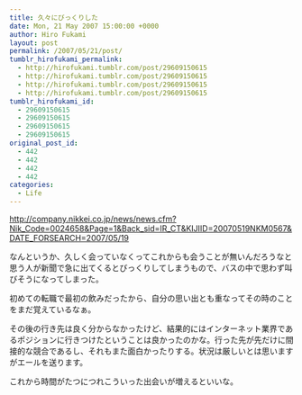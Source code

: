 ```yaml
---
title: 久々にびっくりした
date: Mon, 21 May 2007 15:00:00 +0000
author: Hiro Fukami
layout: post
permalink: /2007/05/21/post/
tumblr_hirofukami_permalink:
  - http://hirofukami.tumblr.com/post/29609150615
  - http://hirofukami.tumblr.com/post/29609150615
  - http://hirofukami.tumblr.com/post/29609150615
  - http://hirofukami.tumblr.com/post/29609150615
tumblr_hirofukami_id:
  - 29609150615
  - 29609150615
  - 29609150615
  - 29609150615
original_post_id:
  - 442
  - 442
  - 442
  - 442
categories:
  - Life
---
```

<div class="section">
  <p>
    <a href="http://company.nikkei.co.jp/news/news.cfm?Nik_Code=0024658&Page=1&Back_sid=IR_CT&KIJIID=20070519NKM0567&DATE_FORSEARCH=2007/05/19" target="_blank"><a href="http://company.nikkei.co.jp/news/news.cfm?Nik_Code=0024658&Page=1&Back_sid=IR_CT&KIJIID=20070519NKM0567&DATE_FORSEARCH=2007/05/19" target="_blank">http://company.nikkei.co.jp/news/news.cfm?Nik_Code=0024658&Page=1&Back_sid=IR_CT&KIJIID=20070519NKM0567&DATE_FORSEARCH=2007/05/19</a></a>
  </p>
  
  <p>
    なんというか、久しく会っていなくってこれからも会うことが無いんだろうなと思う人が新聞で急に出てくるとびっくりしてしまうもので、バスの中で思わず叫びそうになってしまった。
  </p>
  
  <p>
    初めての転職で最初の飲みだったから、自分の思い出とも重なってその時のことをまだ覚えているなぁ。
  </p>
  
  <p>
    その後の行き先は良く分からなかったけど、結果的にはインターネット業界であるポジションに行きつけたということは良かったのかな。行った先が先だけに間接的な競合であるし、それもまた面白かったりする。状況は厳しいとは思いますがエールを送ります。
  </p>
  
  <p>
    これから時間がたつにつれこういった出会いが増えるといいな。
  </p>
</div>